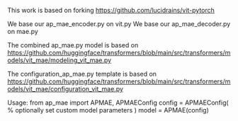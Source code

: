 This work is based on forking https://github.com/lucidrains/vit-pytorch

We base our ap_mae_encoder.py on vit.py
We base our ap_mae_decoder.py on mae.py

The combined ap_mae.py model is based on https://github.com/huggingface/transformers/blob/main/src/transformers/models/vit_mae/modeling_vit_mae.py

The configuration_ap_mae.py template is based on
https://github.com/huggingface/transformers/blob/main/src/transformers/models/vit_mae/configuration_vit_mae.py

Usage:
from ap_mae import APMAE, APMAEConfig
config = APMAEConfig(
    % optionally set custom model parameters
)
model = APMAE(config)
